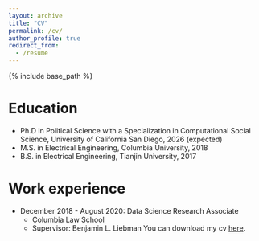```yaml
---
layout: archive
title: "CV"
permalink: /cv/
author_profile: true
redirect_from:
  - /resume
---
```


{% include base_path %}

Education
======
* Ph.D in Political Science with a Specialization in Computational Social Science, University of California San Diego, 2026 (expected)
* M.S. in Electrical Engineering, Columbia University, 2018
* B.S. in Electrical Engineering, Tianjin University, 2017

Work experience
======
* December 2018 - August 2020: Data Science Research Associate
  * Columbia Law School
  * Supervisor: Benjamin L. Liebman
You can download my cv [here](files/XiaohanResume_long.pdf).

